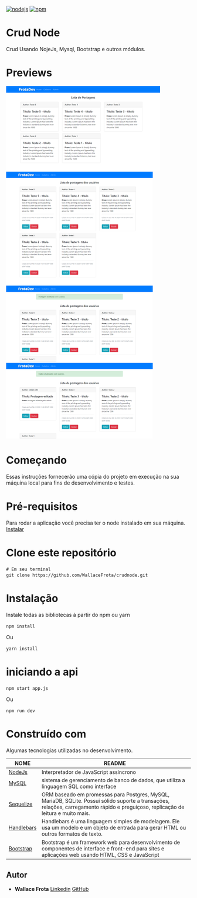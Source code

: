 [![nodejs](https://img.shields.io/badge/nodejs-12.16.3-026E00)](https://nodejs.org/en/download/)
[![npm](https://img.shields.io/npm/v/npm?color=%23EE7A3B&label=npm&style=plastice&logo=npm)](https://npm.org/)
# Crud Node
Crud Usando NojeJs, Mysql, Bootstrap e outros módulos.

# Previews
<div>
<img src="https://github.com/WallaceFrota/crudnode/blob/master/screenshots/preview-1.png" alt="preview-1" width="420"></img>
<img src="https://github.com/WallaceFrota/crudnode/blob/master/screenshots/preview-2.png" alt="preview-2" width="400"></img>
<img src="https://github.com/WallaceFrota/crudnode/blob/master/screenshots/preview-3.png" alt="preview-3" width="400"></img>
<img src="https://github.com/WallaceFrota/crudnode/blob/master/screenshots/preview-4.png" alt="preview-4" width="400"></img>
</div>

# Começando
Essas instruções fornecerão uma cópia do projeto em execução na sua máquina local para fins de desenvolvimento e testes.

# Pré-requisitos

Para rodar a aplicação você precisa ter o node instalado em sua máquina.
[Instalar](https://nodejs.org/en/docs/)

# Clone este repositório
```
# Em seu terminal
git clone https://github.com/WallaceFrota/crudnode.git
```
# Instalação
Instale todas as bibliotecas à partir do npm ou yarn
```
npm install
```
Ou
```
yarn install
```

# iniciando a api
```
npm start app.js
```
Ou
```
npm run dev
```
# Construído com
Algumas tecnologias utilizadas no desenvolvimento.

| NOME | README |
| ------ | ------ |
| [NodeJs](https://nodejs.org/en/docs/)  | Interpretador de JavaScript assíncrono |
| [MySQL](https://www.mysql.com/) | sistema de gerenciamento de banco de dados, que utiliza a linguagem SQL como interface |
| [Sequelize](https://sequelize.org/) | ORM baseado em promessas para Postgres, MySQL, MariaDB, SQLite. Possui sólido suporte a transações, relações, carregamento rápido e preguiçoso, replicação de leitura e muito mais. |
| [Handlebars](https://handlebarsjs.com/guide/) | Handlebars é uma linguagem simples de modelagem. Ele usa um modelo e um objeto de entrada para gerar HTML ou outros formatos de texto. |
| [Bootstrap](https://getbootstrap.com/) | Bootstrap é um framework web para desenvolvimento de componentes de interface e front-end para sites e aplicações web usando HTML, CSS e JavaScript |

## Autor
* **Wallace Frota**
[Linkedin](https://linkedin.com/in/wallacefrota)
[GitHub](https://github.com/WallaceFrota)
